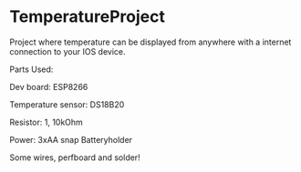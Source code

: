 # TemperatureProject
Project where temperature can be displayed from anywhere with a internet connection to your IOS device. 

Parts Used:

Dev board: ESP8266

Temperature sensor: DS18B20

Resistor: 1, 10kOhm

Power: 3xAA snap Batteryholder

Some wires, perfboard and solder! 
